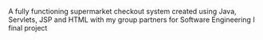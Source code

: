 A fully functioning supermarket checkout system created using Java, Servlets, JSP and HTML with my group partners for Software Engineering I final project
